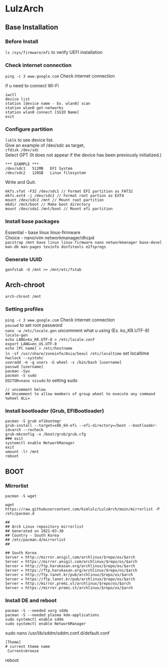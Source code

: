 # LulzArch
## Base Installation
### Before Install
`ls /sys/firmware/efi` to verify UEFI installation
### Check internet connection
`ping -c 3 www.google.com` Check internet connection

if u need to connect Wi-Fi
```
iwctl
device list
station [device name - Ex. wlan0] scan
station wlan0 get-networks
station wlan0 connect [SSID Name]    
exit
```
### Configure partition
`lsblk` to see device list.    
Give an example of /dev/sdc as target,   
`cfdisk /dev/sdc`   
Select GPT (It does not appear if the device has been previously initialized.)    
```
*** EXAMPLE ***
/dev/sdc1   512MB   EFI System
/dev/sdc2   120GB   Linux filesystem
```
Write and Quit. 
```
mkfs.vfat -F32 /dev/sdc1 // Format EFI partition as FAT32   
mkfs.ext4 -j /dev/sdc2 // Format root partion as EXT4   
mount /dev/sdc2 /mnt // Mount root partition
mkdir /mnt/boot // Make boot directory
mount /dev/sda1 /mnt/boot // Mount efi partition
```
### Install base packages
Essential - base linux linux-firmware     
Choice - nano/vim networkmanager/dhcpd     
`pacstrap /mnt base linux linux-firmware nano networkmanager base-devel man-db man-pages texinfo dosfstools e2fsprogs`    
### Generate UUID
`genfstab -U /mnt >> /mnt/etc/fstab`   

## Arch-chroot
`arch-chroot /mnt`  
### Setting profiles
`ping -c 3 www.google.com` Check internet connection    
`passwd` to set root password    
`nano -w /etc/locale.gen` uncomment what u using (Ex. ko_KR.UTF-8)    
`locale-gen`   
`echo LANG=ko_KR.UTF-8 > /etc/locale.conf`    
`export LANG=en_US.UTF-8`    
`echo [PC name] > /etc/hostname`    
`ln -sf /usr/share/zoneinfo/Asia/Seoul /etc/localtime` set localtime
`hwclock --systohc`    
`useradd -m -g users -G wheel -s /bin/bash [username]`     
`passwd [username]`     
`pacman -Syu`   
`pacman -S sudo`    
`EDITOR=nano visudo` to setting sudo
```
// uncomment below
## Uncomment to allow members of group wheel to execute any command
%wheel ALL= 
```
### Install bootloader (Grub, EFIBootloader)
```
pacman -S grub efibootmgr
grub-install --target=x86_64-efi --efi-directory=/boot --bootloader-id=arch --recheck
grub-mkconfig -o /boot/grub/grub.cfg
### exit
systemctl enable NetworkManager
exit
umount -lr /mnt
reboot
```

## BOOT
### Mirrorlist
`pacman -S wget`     

`wget https://raw.githubusercontent.com/kimlulz/LulzArch/main/mirrorlist -P /etc/pacman.d`     

```
##
## Arch Linux repository mirrorlist
## Generated on 2021-03-30
## Country - South Korea
## /etc/pacman.d/mirrorlist
##

## South Korea
Server = http://mirror.anigil.com/archlinux/$repo/os/$arch
Server = https://mirror.anigil.com/archlinux/$repo/os/$arch
Server = http://ftp.harukasan.org/archlinux/$repo/os/$arch
Server = https://ftp.harukasan.org/archlinux/$repo/os/$arch
Server = http://ftp.lanet.kr/pub/archlinux/$repo/os/$arch
Server = https://ftp.lanet.kr/pub/archlinux/$repo/os/$arch
Server = http://mirror.premi.st/archlinux/$repo/os/$arch
Server = https://mirror.premi.st/archlinux/$repo/os/$arch
```
### Install DE and reboot
```
pacman -S --needed xorg sddm
pacman -S --needed plasma kde-applications
sudo systemctl enable sddm
sudo systemctl enable NetworkManager
```
sudo nano /usr/lib/sddm/sddm.conf.d/default.conf
```
[Theme]
# current theme name
 Current=breeze
 ```
 reboot
